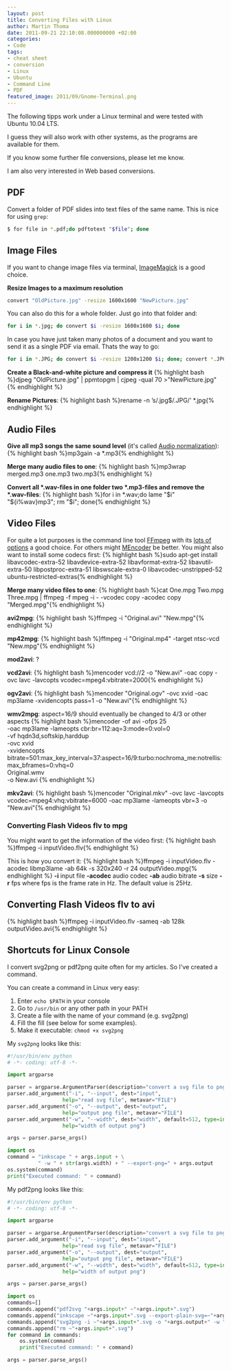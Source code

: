 ```yaml
---
layout: post
title: Converting Files with Linux
author: Martin Thoma
date: 2011-09-21 22:10:08.000000000 +02:00
categories:
- Code
tags:
- cheat sheet
- conversion
- Linux
- Ubuntu
- Command Line
- PDF
featured_image: 2011/09/Gnome-Terminal.png
---
```

The following tipps work under a Linux terminal and were tested with Ubuntu 10.04 LTS.

I guess they will also work with other systems, as the programs are available for them.

If you know some further file conversions, please let me know.

I am also very interested in Web based conversions.


## PDF

Convert a folder of PDF slides into text files of the same name. This is nice
for using `grep`:

```bash
$ for file in *.pdf;do pdftotext "$file"; done
```


## Image Files

If you want to change image files via terminal, <a href="http://en.wikipedia.org/wiki/ImageMagick" rel="nofollow">ImageMagick</a> is a good choice.

**Resize Images to a maximum resolution**

```bash
convert "OldPicture.jpg" -resize 1600x1600 "NewPicture.jpg"
```

You can also do this for a whole folder. Just go into that folder and:

```bash
for i in *.jpg; do convert $i -resize 1600x1600 $i; done
```

In case you have just taken many photos of a document and you want to send it
as a single PDF via email. Thats the way to go:

```bash
for i in *.JPG; do convert $i -resize 1200x1200 $i; done; convert *.JPG merged.pdf
```

**Create a Black-and-white picture and compress it**
{% highlight bash %}djpeg "OldPicture.jpg" | ppmtopgm | cjpeg -qual 70 >"NewPicture.jpg"{% endhighlight %}

<b>Rename Pictures</b>:
{% highlight bash %}rename -n &rsquo;s/\.jpg$/\.JPG/&rsquo; *.jpg{% endhighlight %}


## Audio Files
<b>Give all mp3 songs the same sound level</b> (it's called <a href="http://en.wikipedia.org/wiki/Audio_normalization" rel="nofollow">Audio normalization</a>):
{% highlight bash %}mp3gain -a *.mp3{% endhighlight %}

<b>Merge many audio files to one</b>:
{% highlight bash %}mp3wrap merged.mp3 one.mp3 two.mp3{% endhighlight %}

<b>Convert all *.wav-files in one folder two *.mp3-files and remove the *.wav-files</b>:
{% highlight bash %}for i in *.wav;do lame "$i" "${i%wav}mp3"; rm "$i"; done{% endhighlight %}


## Video Files

For quite a lot purposes is the command line tool <a href="http://en.wikipedia.org/wiki/FFmpeg" rel="nofollow">FFmpeg</a> with its <a href="http://www.ffmpeg.org/ffmpeg-doc.html">lots of options</a> a good choice. For others might <a href="http://en.wikipedia.org/wiki/MEncoder" rel="nofollow">MEncoder</a> be better.
You might also want to install some codecs first:
{% highlight bash %}sudo apt-get install libavcodec-extra-52 libavdevice-extra-52 libavformat-extra-52 libavutil-extra-50 libpostproc-extra-51 libswscale-extra-0 libavcodec-unstripped-52 ubuntu-restricted-extras{% endhighlight %}

<b>Merge many video files to one</b>:
{% highlight bash %}cat One.mpg Two.mpg Three.mpg | ffmpeg -f mpeg -i - -vcodec copy -acodec copy "Merged.mpg"{% endhighlight %}

<b>avi2mpg</b>:
{% highlight bash %}ffmpeg -i "Original.avi" "New.mpg"{% endhighlight %}

<b>mp42mpg</b>:
{% highlight bash %}ffmpeg -i "Original.mp4" -target ntsc-vcd "New.mpg"{% endhighlight %}

<b>mod2avi</b>:
?

<b>vcd2avi</b>:
{% highlight bash %}mencoder vcd://2 -o "New.avi" -oac copy -ovc lavc -lavcopts vcodec=mpeg4:vbitrate=2000{% endhighlight %}

<b>ogv2avi</b>:
{% highlight bash %}mencoder "Original.ogv" -ovc xvid -oac mp3lame -xvidencopts pass=1 -o "New.avi"{% endhighlight %}

<b>wmv2mpg</b>:
aspect=16/9 should eventually be changed to 4/3 or other aspects
{% highlight bash %}mencoder -of avi -ofps 25 \
  -oac mp3lame -lameopts cbr:br=112:aq=3:mode=0:vol=0 \
  -vf hqdn3d,softskip,harddup \
  -ovc xvid \
  -xvidencopts bitrate=501:max_key_interval=37:aspect=16/9:turbo:nochroma_me:notrellis:max_bframes=0:vhq=0 \
  Original.wmv \
  -o New.avi
{% endhighlight %}

<b>mkv2avi</b>:
{% highlight bash %}mencoder "Original.mkv" -ovc lavc -lavcopts vcodec=mpeg4:vhq:vbitrate=6000 -oac mp3lame -lameopts vbr=3 -o "New.avi"{% endhighlight %}

<h3>Converting Flash Videos flv to mpg</h3>
You might want to get the information of the video first:
{% highlight bash %}ffmpeg -i inputVideo.flv{% endhighlight %}

This is how you convert it:
{% highlight bash %}ffmpeg -i inputVideo.flv -acodec libmp3lame -ab 64k -s 320x240 -r 24 outputVideo.mpg{% endhighlight %}
<strong>-i</strong> input file
<strong>-acodec</strong> audio codec
<strong>-ab</strong> audio bitrate
<strong>-s</strong> size
<strong>-r</strong> fps where fps is the frame rate in Hz. The default value is 25Hz.


## Converting Flash Videos flv to avi
{% highlight bash %}ffmpeg -i inputVideo.flv -sameq -ab 128k outputVideo.avi{% endhighlight %}


## Shortcuts for Linux Console
I convert svg2png or pdf2png quite often for my articles. So I've created a command.

You can create a command in Linux very easy:
<ol>
  <li>Enter <code>echo $PATH</code> in your console</li>
  <li>Go to <code>/usr/bin</code> or any other path in your PATH</li>
  <li>Create a file with the name of your command (e.g. svg2png)</li>
  <li>Fill the fill (see below for some examples).</li>
  <li>Make it executable: <code>chmod +x svg2png</code></li>
</ol>

My <code>svg2png</code> looks like this:

```python
#!/usr/bin/env python
# -*- coding: utf-8 -*-

import argparse

parser = argparse.ArgumentParser(description="convert a svg file to png")
parser.add_argument("-i", "--input", dest="input",
                  help="read svg file", metavar="FILE")
parser.add_argument("-o", "--output", dest="output",
                  help="output png file", metavar="FILE")
parser.add_argument("-w", "--width", dest="width", default=512, type=int,
                  help="width of output png")

args = parser.parse_args()

import os
command = "inkscape " + args.input + \
          " -w " + str(args.width) + " --export-png=" + args.output
os.system(command)
print("Executed command: " + command)
```

My pdf2png looks like this:

```python
#!/usr/bin/env python
# -*- coding: utf-8 -*-

import argparse

parser = argparse.ArgumentParser(description="convert a svg file to png")
parser.add_argument("-i", "--input", dest="input",
                  help="read svg file", metavar="FILE")
parser.add_argument("-o", "--output", dest="output",
                  help="output png file", metavar="FILE")
parser.add_argument("-w", "--width", dest="width", default=512, type=int,
                  help="width of output png")

args = parser.parse_args()

import os
commands=[]
commands.append("pdf2svg "+args.input+" ~"+args.input+".svg")
commands.append("inkscape ~"+args.input+".svg --export-plain-svg=~"+args.input+".svg")
commands.append("svg2png -i ~"+args.input+".svg -o "+args.output+" -w " + str(args.width))
commands.append("rm ~"+args.input+".svg")
for command in commands:
	os.system(command)
	print("Executed command: " + command)

args = parser.parse_args()
```
